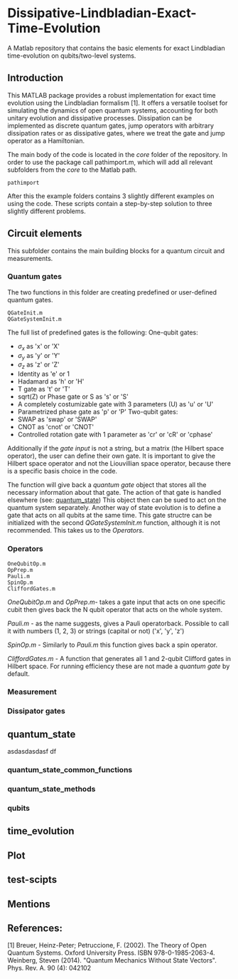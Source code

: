 # Dissipative-Lindbladian-Exact-Time-Evolution

A Matlab repository that contains the basic elements for exact Lindbladian time-evolution on qubits/two-level systems.

## Introduction
This MATLAB package provides a robust implementation for exact time evolution using the Lindbladian formalism [1]. It offers a versatile toolset for simulating the dynamics of open quantum systems, accounting for both unitary evolution and dissipative processes. Dissipation can be implemented as discrete quantum gates, jump operators with arbitrary dissipation rates or as dissipative gates, where we treat the gate and jump operator as a Hamiltonian. 

The main body of the code is located in the _core_ folder of the repository. In order to use the package call pathimport.m, which will add all relevant subfolders from the _core_ to the Matlab path.
```
pathimport
```
After this the example folders contains 3 slightly different examples on using the code. These scripts contain a step-by-step solution to three slightly different problems. 

## Circuit elements
This subfolder contains the main building blocks for a quantum circuit and measurements.
### Quantum gates
The two functions in this folder are creating predefined or user-defined quantum gates.
```
QGateInit.m
QGateSystemInit.m
```
The full list of predefined gates is the following: 
One-qubit gates:
- $\sigma_x$ as 'x' or 'X'
- $\sigma_y$ as 'y' or 'Y'
- $\sigma_z$ as 'z' or 'Z'
- Identity as 'e' or 1
- Hadamard as 'h' or 'H'
- T gate as 't' or 'T'
- sqrt(Z) or Phase gate or S as 's' or 'S'
- A completely costumizable gate with 3 parameters (U) as 'u' or 'U'
- Parametrized phase gate as 'p' or 'P'
Two-qubit gates:
- SWAP as 'swap' or 'SWAP'
- CNOT as 'cnot' or 'CNOT'
- Controlled rotation gate with 1 parameter as 'cr' or 'cR' or 'cphase'

Additionally if the _gate input_ is not a string, but a matrix (the Hilbert space operator), the user can define their own gate. It is important to give the Hilbert space operator and not the Liouvillian space operator, because there is a specific basis choice in the code.

The function will give back a _quantum gate_ object that stores all the necessary information about that gate. The action of that gate is handled elsewhere (see: [quantum_state](https://github.com/thydominik/Dissipative-Lindbladian-Evolution/blob/main/README.md#quantum_state))
This object then can be sued to act on the quantum system separately. Another way of state evolution is to define a gate that acts on all qubits at the same time. This gate structre can be initialized with the second _QGateSystemInit.m_ function, although it is not recommended. This takes us to the _Operators_.

### Operators
```
OneQubitOp.m
OpPrep.m
Pauli.m
SpinOp.m
CliffordGates.m
```
_OneQubitOp.m_ and _OpPrep.m_- takes a gate input that acts on one specific cubit then gives back the N qubit operator that acts on the whole system.

_Pauli.m_ - as the name suggests, gives a Pauli operatorback. Possible to call it with numbers (1, 2, 3) or strings (capital or not) ('x', 'y', 'z')

_SpinOp.m_ - Similarly to _Pauli.m_ this function gives back a spin operator.

_CliffordGates.m_ - A function that generates all 1 and 2-qubit Clifford gates in Hilbert space. For running efficiency these are not made a _quantum gate_ by default.

### Measurement

### Dissipator gates
    
## quantum_state
asdasdasdasf df
### quantum_state_common_functions
### quantum_state_methods
### qubits

## time_evolution

## Plot

## test-scipts

## Mentions

## References:
[1] Breuer, Heinz-Peter; Petruccione, F. (2002). The Theory of Open Quantum Systems. Oxford University Press. ISBN 978-0-1985-2063-4.
 Weinberg, Steven (2014). "Quantum Mechanics Without State Vectors". Phys. Rev. A. 90 (4): 042102
